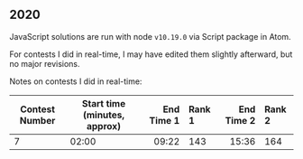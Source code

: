 ## 2020

JavaScript solutions are run with node `v10.19.0` via Script package in Atom.

For contests I did in real-time, I may have edited them slightly afterward, but no major revisions.

Notes on contests I did in real-time:

| Contest Number | Start time (minutes, approx)| End Time 1 | Rank 1 | End Time 2 | Rank 2
| --- | --- | --: | :-- | --: | :--
| 7 | 02:00 | 09:22 | 143 | 15:36 | 164
